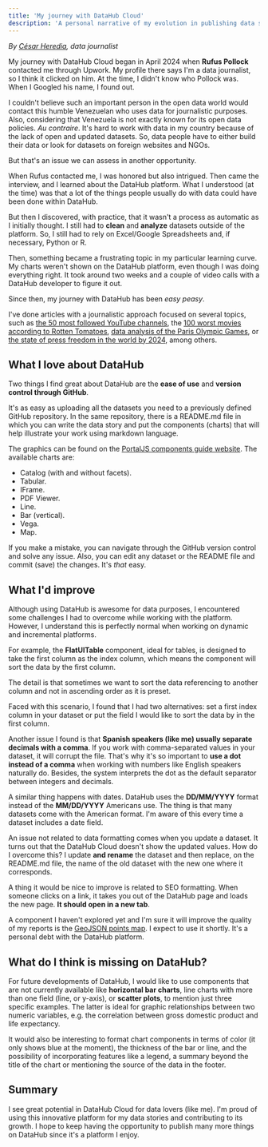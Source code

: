 ```yaml
---
title: 'My journey with DataHub Cloud'
description: 'A personal narrative of my evolution in publishing data stories on this innovative platform'
---
```


*By [César Heredia](https://x.com/cahered), data journalist*

My journey with DataHub Cloud began in April 2024 when **Rufus Pollock** contacted me through Upwork. My profile there says I'm a data journalist, so I think it clicked on him. At the time, I didn't know who Pollock was. When I Googled his name, I found out. 

I couldn't believe such an important person in the open data world would contact this humble Venezuelan who uses data for journalistic purposes. Also, considering that Venezuela is not exactly known for its open data policies. *Au contraire*. It's hard to work with data in my country because of the lack of open and updated datasets. So, data people have to either build their data or look for datasets on foreign websites and NGOs.

But that's an issue we can assess in another opportunity.

When Rufus contacted me, I was honored but also intrigued. Then came the interview, and I learned about the DataHub platform. What I understood (at the time) was that a lot of the things people usually do with data could have been done within DataHub.

But then I discovered, with practice, that it wasn't a process as automatic as I initially thought. I still had to **clean** and **analyze** datasets outside of the platform. So, I still had to rely on Excel/Google Spreadsheets and, if necessary, Python or R.

Then, something became a frustrating topic in my particular learning curve. My charts weren't shown on the DataHub platform, even though I was doing everything right. It took around two weeks and a couple of video calls with a DataHub developer to figure it out.

Since then, my journey with DataHub has been *easy peasy*. 

I've done articles with a journalistic approach focused on several topics, such as [the 50 most followed YouTube channels](https://datahub.io/@cheredia19/50-yt-channels-most-subscribers), the [100 worst movies according to Rotten Tomatoes](https://datahub.io/@cheredia19/100-worst-movies-all-time-by-rt), [data analysis of the Paris Olympic Games](https://datahub.io/@cheredia19/paris-2024-osg-athletes), or [the state of press freedom in the world by 2024](https://datahub.io/@cheredia19/press-freedom-2024), among others.

## What I love about DataHub

Two things I find great about DataHub are the **ease of use** and **version control through GitHub**.

It's as easy as uploading all the datasets you need to a previously defined GitHub repository. In the same repository, there is a README.md file in which you can write the data story and put the components (charts) that will help illustrate your work using markdown language.

The graphics can be found on the [PortalJS components guide website](https://storybook.portaljs.org/?path=/docs/components-introduction--docs). The available charts are:
 
- Catalog (with and without facets).
- Tabular.
- IFrame.
- PDF Viewer.
- Line.
- Bar (vertical).
- Vega.
- Map.

If you make a mistake, you can navigate through the GitHub version control and solve any issue. Also, you can edit any dataset or the README file and commit (save) the changes. It's *that* easy.

## What I'd improve

Although using DataHub is awesome for data purposes, I encountered some challenges I had to overcome while working with the platform. However, I understand this is perfectly normal when working on dynamic and incremental platforms.

For example, the **FlatUITable** component, ideal for tables, is designed to take the first column as the index column, which means the component will sort the data by the first column.

The detail is that sometimes we want to sort the data referencing to another column and not in ascending order as it is preset.

Faced with this scenario, I found that I had two alternatives: set a first index column in your dataset or put the field I would like to sort the data by in the first column.

Another issue I found is that **Spanish speakers (like me) usually separate decimals with a comma**. If you work with comma-separated values in your dataset, it will corrupt the file. That's why it's so important to **use a dot instead of a comma** when working with numbers like English speakers naturally do. Besides, the system interprets the dot as the default separator between integers and decimals.

A similar thing happens with dates. DataHub uses the **DD/MM/YYYY** format instead of the **MM/DD/YYYY** Americans use. The thing is that many datasets come with the American format. I'm aware of this every time a dataset includes a date field.

An issue not related to data formatting comes when you update a dataset. It turns out that the DataHub Cloud doesn't show the updated values. How do I overcome this? I update **and rename** the dataset and then replace, on the README.md file, the name of the old dataset with the new one where it corresponds.

A thing it would be nice to improve is related to SEO formatting. When someone clicks on a link, it takes you out of the DataHub page and loads the new page. **It should open in a new tab**.

A component I haven't explored yet and I'm sure it will improve the quality of my reports is the [GeoJSON points map](https://storybook.portaljs.org/?path=/story/components-geospatial-map--geo-json-points). I expect to use it shortly. It's a personal debt with the DataHub platform.

## What do I think is missing on DataHub?

For future developments of DataHub, I would like to use components that are not currently available like **horizontal bar charts**, line charts with more than one field (line, or y-axis), or **scatter plots**, to mention just three specific examples. The latter is ideal for graphic relationships between two numeric variables, e.g. the correlation between gross domestic product and life expectancy.

It would also be interesting to format chart components in terms of color (it only shows blue at the moment), the thickness of the bar or line, and the possibility of incorporating features like a legend, a summary beyond the title of the chart or mentioning the source of the data in the footer.

## Summary

I see great potential in DataHub Cloud for data lovers (like me). I'm proud of using this innovative platform for my data stories and contributing to its growth. I hope to keep having the opportunity to publish many more things on DataHub since it's a platform I enjoy.
